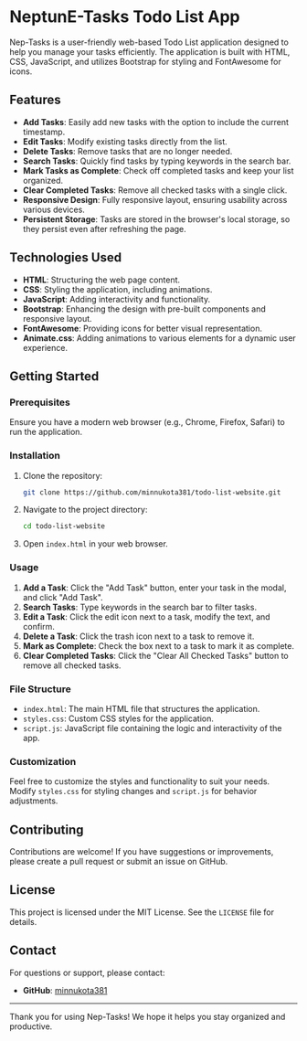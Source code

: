 # NeptunE-Tasks Todo List App

Nep-Tasks is a user-friendly web-based Todo List application designed to help you manage your tasks efficiently. The application is built with HTML, CSS, JavaScript, and utilizes Bootstrap for styling and FontAwesome for icons.

## Features

- **Add Tasks**: Easily add new tasks with the option to include the current timestamp.
- **Edit Tasks**: Modify existing tasks directly from the list.
- **Delete Tasks**: Remove tasks that are no longer needed.
- **Search Tasks**: Quickly find tasks by typing keywords in the search bar.
- **Mark Tasks as Complete**: Check off completed tasks and keep your list organized.
- **Clear Completed Tasks**: Remove all checked tasks with a single click.
- **Responsive Design**: Fully responsive layout, ensuring usability across various devices.
- **Persistent Storage**: Tasks are stored in the browser's local storage, so they persist even after refreshing the page.

## Technologies Used

- **HTML**: Structuring the web page content.
- **CSS**: Styling the application, including animations.
- **JavaScript**: Adding interactivity and functionality.
- **Bootstrap**: Enhancing the design with pre-built components and responsive layout.
- **FontAwesome**: Providing icons for better visual representation.
- **Animate.css**: Adding animations to various elements for a dynamic user experience.

## Getting Started

### Prerequisites

Ensure you have a modern web browser (e.g., Chrome, Firefox, Safari) to run the application.

### Installation

1. Clone the repository:
    ```bash
    git clone https://github.com/minnukota381/todo-list-website.git
    ```

2. Navigate to the project directory:
    ```bash
    cd todo-list-website
    ```

3. Open `index.html` in your web browser.

### Usage

1. **Add a Task**: Click the "Add Task" button, enter your task in the modal, and click "Add Task".
2. **Search Tasks**: Type keywords in the search bar to filter tasks.
3. **Edit a Task**: Click the edit icon next to a task, modify the text, and confirm.
4. **Delete a Task**: Click the trash icon next to a task to remove it.
5. **Mark as Complete**: Check the box next to a task to mark it as complete.
6. **Clear Completed Tasks**: Click the "Clear All Checked Tasks" button to remove all checked tasks.

### File Structure

- `index.html`: The main HTML file that structures the application.
- `styles.css`: Custom CSS styles for the application.
- `script.js`: JavaScript file containing the logic and interactivity of the app.

### Customization

Feel free to customize the styles and functionality to suit your needs. Modify `styles.css` for styling changes and `script.js` for behavior adjustments.

## Contributing

Contributions are welcome! If you have suggestions or improvements, please create a pull request or submit an issue on GitHub.

## License

This project is licensed under the MIT License. See the `LICENSE` file for details.

## Contact

For questions or support, please contact:
- **GitHub**: [minnukota381](https://github.com/minnukota381)

---

Thank you for using Nep-Tasks! We hope it helps you stay organized and productive.
